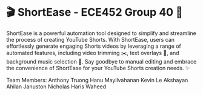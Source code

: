 # 🎬 ShortEase - ECE452 Group 40 🚀

ShortEase is a powerful automation tool designed to simplify and streamline the process of creating YouTube Shorts. With ShortEase, users can effortlessly generate engaging Shorts videos by leveraging a range of automated features, including video trimming ✂️, text overlays 📝, and background music selection 🎵. Say goodbye to manual editing and embrace the convenience of ShortEase for your YouTube Shorts creation needs. ✨

Team Members:
Anthony Truong
Hanu Mayilvahanan
Kevin Le
Akshayan Ahilan
Januston Nicholas
Haris Waheed